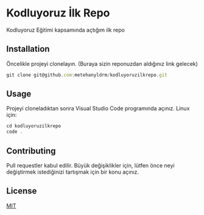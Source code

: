 # Kodluyoruz İlk Repo

Kodluyoruz Eğitimi kapsamında açtığım ilk repo

## Installation

Öncelikle projeyi clonelayın. (Buraya sizin reponuzdan aldığınız link gelecek)

```javascript
git clone git@github.com:metehanyldrm/kodluyoruzilkrepo.git
```

## Usage

Projeyi cloneladıktan sonra Visual Studio Code programında açınız.
Linux için:

```javascript
cd kodluyoruzilkrepo
code .
```

## Contributing

Pull requestler kabul edilir. Büyük değişiklikler için, lütfen önce neyi değiştirmek istediğinizi tartışmak için bir konu açınız.

## License
[MIT](https://choosealicense.com/licenses/mit/)